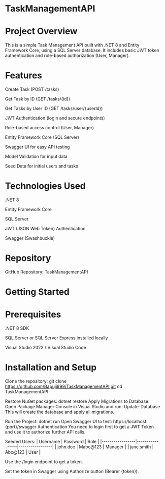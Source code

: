 # TaskManagementAPI

# Project Overview
This is a simple Task Management API built with .NET 8 and Entity Framework Core, using a SQL Server database.
It includes basic JWT token authentication and role-based authorization (User, Manager).

# Features
Create Task (POST /tasks)

Get Task by ID (GET /tasks/{id})

Get Tasks by User ID (GET /tasks/user/{userId})

JWT Authentication (login and secure endpoints)

Role-based access control (User, Manager)

Entity Framework Core (SQL Server)

Swagger UI for easy API testing

Model Validation for input data

Seed Data for initial users and tasks

# Technologies Used
.NET 8

Entity Framework Core

SQL Server

JWT (JSON Web Token) Authentication

Swagger (Swashbuckle)

# Repository
GitHub Repository: TaskManagementAPI

# Getting Started
# Prerequisites
.NET 8 SDK

SQL Server or SQL Server Express installed locally

Visual Studio 2022 / Visual Studio Code

# Installation and Setup
Clone the repository:
git clone https://github.com/Bapuji999/TaskManagementAPI.git
cd TaskManagementAPI

Restore NuGet packages:
dotnet restore
Apply Migrations to Database: Open Package Manager Console in Visual Studio and run:
Update-Database
This will create the database and apply all migrations.

Run the Project:
dotnet run
Open Swagger UI to test:
https://localhost:{port}/swagger
Authentication
You need to login first to get a JWT Token and use it to authorize further API calls.

Seeded Users:
| Username | Password | Role |
|-----------------|-----------------|-----------------|
| john.doe | Mabc@123     | Manager    |
| jane.smith | Abc@123     | User    |

Use the /login endpoint to get a token.

Set the token in Swagger using Authorize button (Bearer {token}).
